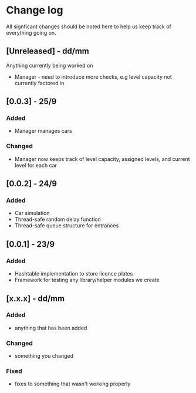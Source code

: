 # Change log

All signficant changes should be noted here to help us keep track of everything going on.

## [Unreleased] - dd/mm

Anything currently being worked on

- Manager - need to introduce more checks, e.g level capacity not currently factored in

## [0.0.3] - 25/9

### Added

- Manager manages cars

### Changed

- Manager now keeps track of level capacity, assigned levels, and current level for each car

## [0.0.2] - 24/9

### Added

- Car simulation
- Thread-safe random delay function
- Thread-safe queue structure for entrances

## [0.0.1] - 23/9

### Added

- Hashtable implementation to store licence plates
- Framework for testing any library/helper modules we create

## [x.x.x] - dd/mm

### Added

- anything that has been added

### Changed

- something you changed

### Fixed

- fixes to something that wasn't working properly
